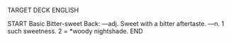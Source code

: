 TARGET DECK
ENGLISH

START
Basic
Bitter-sweet
Back: —adj. Sweet with a bitter aftertaste. —n. 1 such sweetness. 2 = *woody nightshade.
END
